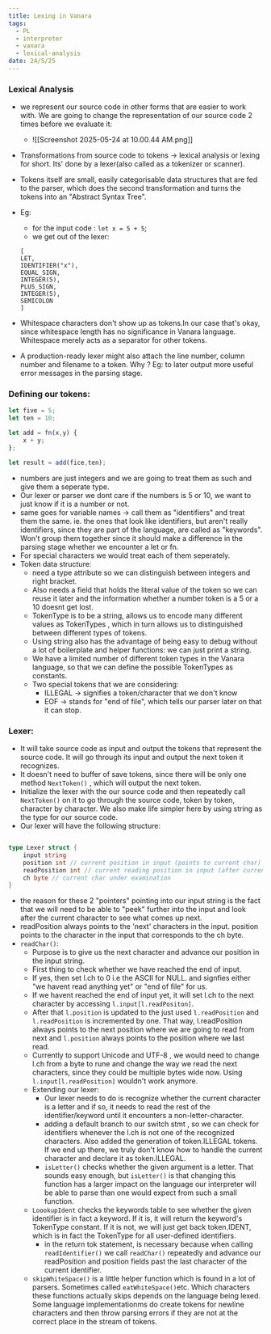 ```yaml
---
title: Lexing in Vanara
tags:
  - PL
  - interpreter
  - vanara
  - lexical-analysis
date: 24/5/25
---
```



### Lexical Analysis 

- we represent our source code in other forms that are easier to work with. We are going to change the representation of our source code 2 times before we evaluate it:
	- ![[Screenshot 2025-05-24 at 10.00.44 AM.png]]

- Transformations from source code to tokens -> lexical analysis or lexing for short. Its' done by a lexer(also called as a tokenizer or scanner).

- Tokens itself are small, easily categorisable data structures that are fed to the parser, which does the second transformation and turns the tokens into an "Abstract Syntax Tree".

- Eg: 
	- for the input code : `let x = 5 + 5`;
	- we get out of the lexer:
	```
	[ 
	LET,
	IDENTIFIER("x"),
	EQUAL_SIGN,
	INTEGER(5),
	PLUS_SIGN,
	INTEGER(5),
	SEMICOLON
	]			
	```

- Whitespace characters don't show up as tokens.In our case that's okay, since whitespace length has no significance in Vanara language. Whitespace merely acts as a separator for other tokens.

- A production-ready lexer might also attach the line number, column number and filename to a token. Why ? Eg: to later output more useful error messages in the parsing stage. 

### Defining our tokens:
```js
let five = 5;
let ten = 10;

let add = fn(x,y) {
	x + y;
};

let result = add(fice,ten);
```
- numbers are just integers and we are going to treat them as such and give them a seperate type. 
- Our lexer or parser we dont care if the numbers is 5 or 10, we want to just know if it is a number or not. 
- same goes for variable names -> call them as "identifiers" and treat them the same. ie. the ones that look like identifiers, but aren't really identifiers, since they are part of the language, are called as "keywords". Won't group them together since it should make a difference in the parsing stage whether we encounter a let or fn.
- For special characters we would treat each of them seperately. 
- Token data structure:
	- need a type attribute so we can distinguish between integers and right bracket.
	- Also needs a field that holds the literal value of the token so we can reuse it later and the information whether a number token is a 5 or a 10 doesnt get lost.
	- TokenType is to be a string, allows us to encode many different values as TokenTypes , which in turn allows us to distinguished between different types of tokens. 
	- Using string also has the advantage of being easy to debug without a lot of boilerplate and helper functions: we can just print a string.
	- We have a limited number of different token types in the Vanara language, so that we can define the possible TokenTypes as constants.
	- Two special tokens that we are considering:
		- ILLEGAL -> signifies a token/character that we don't know 
		- EOF -> stands for "end of file", which tells our parser later on that it can stop.
### Lexer: 
- It will take source code as input and output the tokens that represent the source code. It will go through its input and output the next token it recognizes.
- It doesn't need to buffer of save tokens, since there will be only one method `NextToken()` , which will output the next token.
- Initialize the lexer with the our source code and then repeatedly call `NextToken()` on it to go through the source code, token by token, character by character. We also make life simpler here by using string as the type for our source code.
- Our lexer will have the following structure:
```go 

type Lexer struct {
	input string 
	position int // current position in input (points to current char)
	readPosition int // current reading position in input (after current char)
	ch byte // current char under examination 
}
```
- the reason for these 2 "pointers" pointing into our input string is the fact that we will need to be able to "peek" further into the input and look after the current character to see what comes up next. 
- readPosition always points to the 'next' characters in the input. position points to the character in the input that corresponds to the ch byte.
- `readChar()`:
	- Purpose is to give us the next character and advance our position in the input string.
	- First thing to check whether we have reached the end of input.
	- If yes, then set l.ch to 0 i.e the ASCII for NULL. and signfies either "we havent read anything yet" or "end of file" for us. 
	- If we havent reached the end of input yet, it will set l.ch to the next character by accessing `l.input[l.readPositon]`.
	- After that `l.position` is updated to the just used `l.readPosition` and `l.readPosition` is incremented by one. That way, l.readPosition always points to the next position where we are going to read from next and `l.position` always points to the position where we last read.
	- Currently to support Unicode and UTF-8 , we would need to change l.ch from a byte to rune and change the way we read the next characters, since they could be multiple bytes wide now. Using `l.input[l.readPosition]` wouldn't work anymore.
	- Extending our lexer:
		- Our lexer needs to do is recognize whether the current character is a letter and if so, it needs to read the rest of the identifier/keyword until it encounters a non-letter-character.
		- adding a default branch to our switch stmt , so we can check for identifiers whenever the l.ch is not one of the recognized characters. Also added the generation of token.ILLEGAL tokens. If we end up there, we truly don't know how to handle the current character and declare it as token.ILLEGAL.
		- `isLetter()` checks whether the given argument is a letter. That sounds easy enough, but `isLetter()` is that changing this function has a larger impact on the language our interpreter will be able to parse than one would expect from such a small function.
	- `LoookupIdent` checks the keywords table to see whether the given identifier is in fact a keyword. If it is, it will return the keyword's TokenType constant. If it is not, we will just get back token.IDENT, which is in fact the TokenType for all user-defined identifiers.
		- in the return tok statement, is necessary because when calling `readIdentifier()` we call `readChar()` repeatedly and advance our readPosition and position fields past the last character of the current identifier.
	- `skipWhiteSpace()` is a little helper function which is found in a lot of parsers. Sometimes called `eatWhiteSpace()`etc. Which characters these functions actually skips depends on the language being lexed. Some language implementationms do create tokens for newline characters and then throw parsing errors if they are not at the correct place in the stream of tokens.